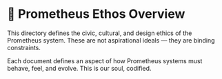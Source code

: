 # 🌱 Prometheus Ethos Overview

This directory defines the civic, cultural, and design ethics of the Prometheus system. These are not aspirational ideals — they are binding constraints.

Each document defines an aspect of how Prometheus systems must behave, feel, and evolve. This is our soul, codified.

